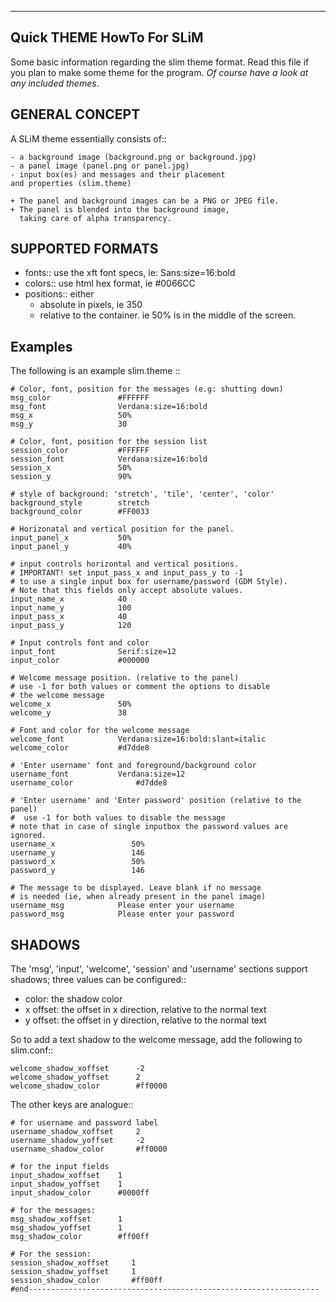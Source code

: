 --------------------------
Quick THEME HowTo For SLiM
--------------------------

Some basic information regarding the slim theme format.
Read this file if you plan to make some theme for
the program. 
*Of course have a look at any included themes*.


GENERAL CONCEPT
---------------

A SLiM theme essentially consists of::
    
    - a background image (background.png or background.jpg)
    - a panel image (panel.png or panel.jpg)
    - input box(es) and messages and their placement
	and properties (slim.theme)
    
    + The panel and background images can be a PNG or JPEG file.
    + The panel is blended into the background image,
      taking care of alpha transparency.

SUPPORTED FORMATS
-----------------

- fonts::
    use the xft font specs, ie: Sans:size=16:bold
- colors::
    use html hex format, ie #0066CC
- positions::
    either 
    + absolute in pixels, ie 350
    + relative to the container.
    ie 50% is in the middle of the screen.


Examples
--------

The following is an example slim.theme ::

    # Color, font, position for the messages (e.g: shutting down)
    msg_color               #FFFFFF
    msg_font                Verdana:size=16:bold
    msg_x                   50%
    msg_y                   30

    # Color, font, position for the session list
    session_color           #FFFFFF
    session_font            Verdana:size=16:bold
    session_x               50%
    session_y               90%

    # style of background: 'stretch', 'tile', 'center', 'color'
    background_style        stretch
    background_color	    #FF0033

    # Horizonatal and vertical position for the panel.
    input_panel_x           50%
    input_panel_y           40%
    
    # input controls horizontal and vertical positions.
    # IMPORTANT! set input_pass_x and input_pass_y to -1
    # to use a single input box for username/password (GDM Style).
    # Note that this fields only accept absolute values.
    input_name_x            40
    input_name_y            100
    input_pass_x            40
    input_pass_y            120
    
    # Input controls font and color
    input_font              Serif:size=12
    input_color             #000000

    # Welcome message position. (relative to the panel)
    # use -1 for both values or comment the options to disable
    # the welcome message
    welcome_x              	50%
    welcome_y              	38
    
    # Font and color for the welcome message
    welcome_font          	Verdana:size=16:bold:slant=italic
    welcome_color          	#d7dde8

    # 'Enter username' font and foreground/background color
    username_font          	Verdana:size=12
    username_color          	#d7dde8

    # 'Enter username' and 'Enter password' position (relative to the panel)
    #  use -1 for both values to disable the message
    # note that in case of single inputbox the password values are ignored.
    username_x                 50%
    username_y                 146
    password_x                 50%
    password_y                 146

    # The message to be displayed. Leave blank if no message
    # is needed (ie, when already present in the panel image)
    username_msg            Please enter your username
    password_msg            Please enter your password
    

SHADOWS
-------

The 'msg', 'input', 'welcome', 'session' and 'username' sections
support shadows;
three values can be configured::

  - color: the shadow color
  - x offset: the offset in x direction, relative to the normal text 
  - y offset: the offset in y direction, relative to the normal text

So to add a text shadow to the welcome message, add the following
to slim.conf::

    welcome_shadow_xoffset      -2
    welcome_shadow_yoffset      2
    welcome_shadow_color        #ff0000


    
The other keys are analogue::
    
    # for username and password label
    username_shadow_xoffset 	2
    username_shadow_yoffset 	-2
    username_shadow_color   	#ff0000

    # for the input fields
    input_shadow_xoffset 	1
    input_shadow_yoffset 	1
    input_shadow_color   	#0000ff

    # for the messages:
    msg_shadow_xoffset 		1    
    msg_shadow_yoffset 		1    
    msg_shadow_color   		#ff00ff

    # For the session:
    session_shadow_xoffset     1    
    session_shadow_yoffset     1    
    session_shadow_color       #ff00ff
    #end-----------------------------------------------------------------



